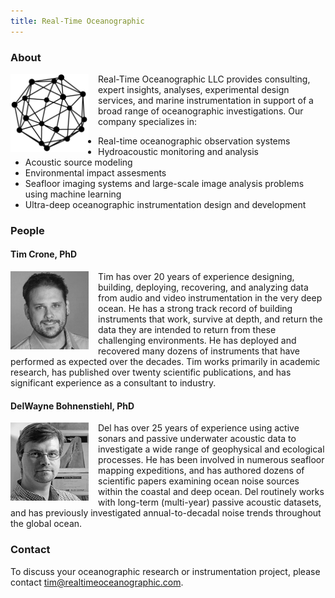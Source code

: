 ```yaml
---
title: Real-Time Oceanographic
---
```

### About

<img src="/assets/img/brandmark.png" alt="RTO" align="left" style="margin: 0px 15px 0px 0px" width="125">Real-Time Oceanographic LLC provides consulting, expert insights, analyses, experimental design services, and marine instrumentation in support of a broad range of oceanographic investigations. Our company specializes in:

  - Real-time oceanographic observation systems
  - Hydroacoustic monitoring and analysis
  - Acoustic source modeling
  - Environmental impact assesments
  - Seafloor imaging systems and large-scale image analysis problems using machine learning
  - Ultra-deep oceanographic instrumentation design and development

### People

#### Tim Crone, PhD

<img src="/assets/img/tim.jpg" alt="Tim Crone" align="left" style="margin: 0px 15px 0px 0px" width="125">Tim has over 20 years of experience designing, building, deploying, recovering, and analyzing data from audio and video instrumentation in the very deep ocean. He has a strong track record of building instruments that work, survive at depth, and return the data they are intended to return from these challenging environments. He has deployed and recovered many dozens of instruments that have performed as expected over the decades. Tim works primarily in academic research, has published over twenty scientific publications, and has significant experience as a consultant to industry.

#### DelWayne Bohnenstiehl, PhD

<img src="/assets/img/del.jpg" alt="DelWayne Bohnenstiehl" align="left" style="margin: 0px 15px 0px 0px" width="125">Del has over 25 years of experience using active sonars and passive underwater acoustic data to investigate a wide range of geophysical and ecological processes. He has been involved in numerous seafloor mapping expeditions, and has authored dozens of scientific papers examining ocean noise sources within the coastal and deep ocean. Del routinely works with long-term (multi-year) passive acoustic datasets, and has previously investigated annual-to-decadal noise trends throughout the global ocean.

### Contact

To discuss your oceanographic research or instrumentation project, please contact tim@realtimeoceanographic.com.
